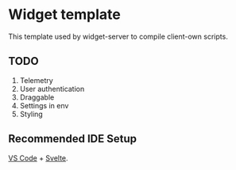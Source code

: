 # Widget template

This template used by widget-server to compile client-own scripts.

## TODO

1. Telemetry
2. User authentication
3. Draggable
4. Settings in env
5. Styling

## Recommended IDE Setup

[VS Code](https://code.visualstudio.com/) +
[Svelte](https://marketplace.visualstudio.com/items?itemName=svelte.svelte-vscode).
